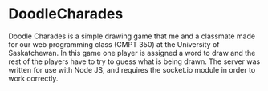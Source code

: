DoodleCharades
==============
Doodle Charades is a simple drawing game that me and a classmate made for our web programming class (CMPT 350) at the University of Saskatchewan. In this game one player is assigned a word to draw and the rest of the players have to try to guess what is being drawn. The server was written for use with Node JS, and requires the socket.io module in order to work correctly.
